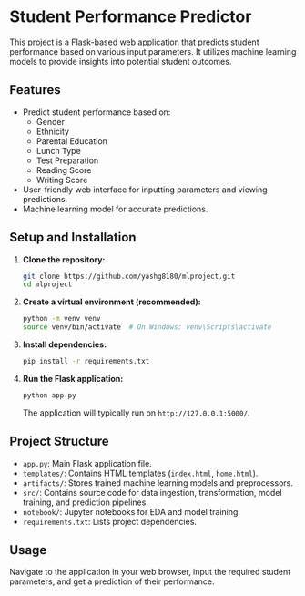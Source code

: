 # Student Performance Predictor

This project is a Flask-based web application that predicts student performance based on various input parameters. It utilizes machine learning models to provide insights into potential student outcomes.

## Features

- Predict student performance based on:
    - Gender
    - Ethnicity
    - Parental Education
    - Lunch Type
    - Test Preparation
    - Reading Score
    - Writing Score
- User-friendly web interface for inputting parameters and viewing predictions.
- Machine learning model for accurate predictions.

## Setup and Installation

1.  **Clone the repository:**

    ```bash
    git clone https://github.com/yashg8180/mlproject.git
    cd mlproject
    ```

2.  **Create a virtual environment (recommended):**

    ```bash
    python -m venv venv
    source venv/bin/activate  # On Windows: venv\Scripts\activate
    ```

3.  **Install dependencies:**

    ```bash
    pip install -r requirements.txt
    ```

4.  **Run the Flask application:**

    ```bash
    python app.py
    ```

    The application will typically run on `http://127.0.0.1:5000/`.

## Project Structure

-   `app.py`: Main Flask application file.
-   `templates/`: Contains HTML templates (`index.html`, `home.html`).
-   `artifacts/`: Stores trained machine learning models and preprocessors.
-   `src/`: Contains source code for data ingestion, transformation, model training, and prediction pipelines.
-   `notebook/`: Jupyter notebooks for EDA and model training.
-   `requirements.txt`: Lists project dependencies.

## Usage

Navigate to the application in your web browser, input the required student parameters, and get a prediction of their performance.